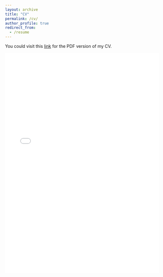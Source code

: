 ```yaml
---
layout: archive
title: "CV"
permalink: /cv/
author_profile: true
redirect_from:
  - /resume
---
```


You could visit this [link](https://yeahjack.github.io/others/CV.pdf) for the PDF version of my CV.

<iframe src="/others/CV.pdf" width="100%" height="720" frameborder="no" border="0" marginwidth="0" marginheight="0"></iframe>
